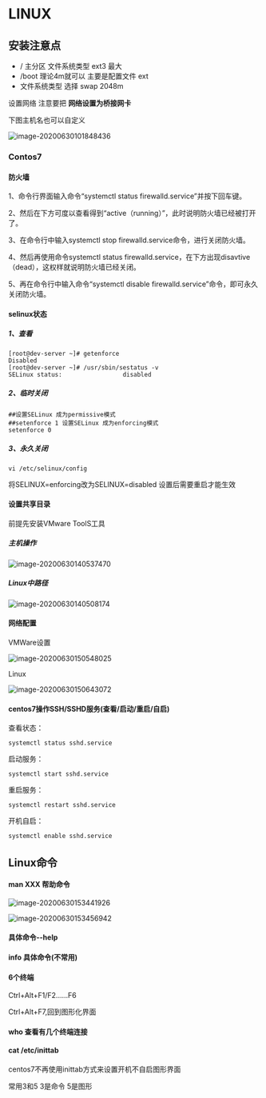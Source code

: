 # LINUX

## 安装注意点

- / 主分区  文件系统类型 ext3 最大
- /boot 理论4m就可以 主要是配置文件 ext
- 文件系统类型 选择 swap 2048m

设置网络 注意要把 **网络设置为桥接网卡** 

下图主机名也可以自定义

![image-20200630101848436](E:\mianshixuexi\wangzqstudy\Linux\Linux.assets\image-20200630101848436.png)

### Contos7

#### 防火墙

1、命令行界面输入命令“systemctl status firewalld.service”并按下回车键。

2、然后在下方可度以查看得到“active（running）”，此时说明防火墙已经被打开了。

3、在命令行中输入systemctl stop firewalld.service命令，进行关闭防火墙。

4、然后再使用命令systemctl status firewalld.service，在下方出现disavtive（dead），这权样就说明防火墙已经关闭。

5、再在命令行中输入命令“systemctl disable firewalld.service”命令，即可永久关闭防火墙。

#### **selinux状态**

##### 1、查看

```
[root@dev-server ~]# getenforce
Disabled
[root@dev-server ~]# /usr/sbin/sestatus -v
SELinux status:                 disabled
```

##### 2、临时关闭

```
##设置SELinux 成为permissive模式
##setenforce 1 设置SELinux 成为enforcing模式
setenforce 0
```

##### 3、永久关闭

```
vi /etc/selinux/config
```

将SELINUX=enforcing改为SELINUX=disabled
设置后需要重启才能生效

#### 设置共享目录

前提先安装VMware ToolS工具

##### 主机操作

![image-20200630140537470](E:\mianshixuexi\wangzqstudy\Linux\Linux.assets\image-20200630140537470.png)

##### Linux中路径

![image-20200630140508174](E:\mianshixuexi\wangzqstudy\Linux\Linux.assets\image-20200630140508174.png)

#### 网络配置

VMWare设置

![image-20200630150548025](E:\mianshixuexi\wangzqstudy\Linux\Linux.assets\image-20200630150548025.png)

Linux

![image-20200630150643072](E:\mianshixuexi\wangzqstudy\Linux\Linux.assets\image-20200630150643072.png)

#### centos7操作SSH/SSHD服务(查看/启动/重启/自启)

查看状态：

```
systemctl status sshd.service
```

启动服务：

```
systemctl start sshd.service
```

重启服务：

```
systemctl restart sshd.service
```

开机自启：

```
systemctl enable sshd.service
```

## Linux命令

#### man XXX  帮助命令

![image-20200630153441926](E:\mianshixuexi\wangzqstudy\Linux\Linux.assets\image-20200630153441926.png)

![image-20200630153456942](E:\mianshixuexi\wangzqstudy\Linux\Linux.assets\image-20200630153456942.png)

#### 具体命令--help

#### info 具体命令(不常用)

#### 6个终端

Ctrl+Alt+F1/F2......F6

Ctrl+Alt+F7,回到图形化界面

#### who 查看有几个终端连接

#### cat /etc/inittab

centos7不再使用inittab方式来设置开机不自启图形界面

常用3和5 3是命令 5是图形